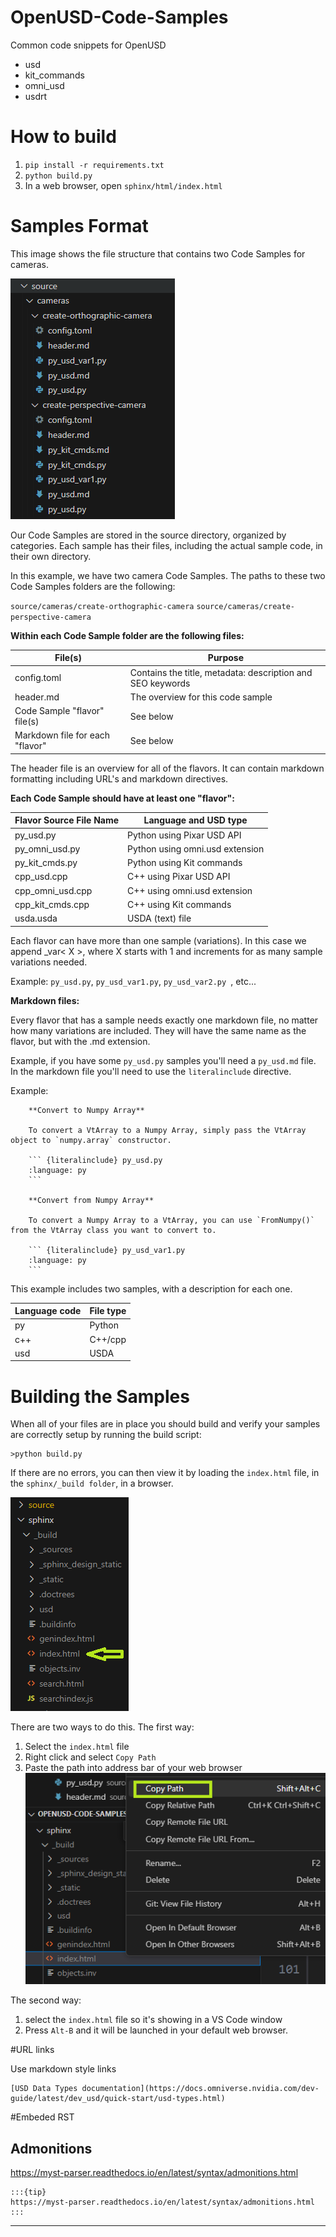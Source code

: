 # OpenUSD-Code-Samples
Common code snippets for OpenUSD

- usd
- kit_commands
- omni_usd
- usdrt


# How to build
1. `pip install -r requirements.txt`
2. `python build.py`
3. In a web browser, open `sphinx/html/index.html`

# Samples Format

This image shows the file structure that contains two Code Samples for cameras. 

![Alt text](images/image.png)

Our Code Samples are stored in the source directory, organized by categories. Each sample has their files, including the actual sample code, in their own directory.

In this example, we have two camera Code Samples. The paths to these two Code Samples folders are the following:

`source/cameras/create-orthographic-camera`
`source/cameras/create-perspective-camera`

**Within each Code Sample folder are the following files:**


| File(s) | Purpose |
| -----|----- |
| config.toml | Contains the title, metadata: description and SEO keywords |
| header.md | The overview for this code sample |
| Code Sample "flavor" file(s) | See below |
| Markdown file for each "flavor" | See below |

The header file is an overview for all of the flavors. It can contain markdown formatting including URL's and markdown directives.

**Each Code Sample should have at least one "flavor":**

| Flavor Source File Name | Language and USD type |
| -----|----- |
| py_usd.py | Python using Pixar USD API |
| py_omni_usd.py | Python using omni.usd extension |
| py_kit_cmds.py | Python using Kit commands |
| cpp_usd.cpp | C++ using Pixar USD API |
| cpp_omni_usd.cpp | C++ using omni.usd extension |
| cpp_kit_cmds.cpp | C++ using Kit commands |
| usda.usda | USDA (text) file |

Each flavor can have more than one sample (variations). In this case we append _var< X >, where X starts with 1 and increments for as many sample variations needed.

Example: `py_usd.py`, `py_usd_var1.py`, `py_usd_var2.py `, etc...

**Markdown files:**

Every flavor that has a sample needs exactly one markdown file, no matter how many variations are included. They will have the same name as the flavor, but with the .md extension.

Example, if you have some `py_usd.py` samples you'll need a `py_usd.md` file. In the markdown file you'll need to use the `literalinclude` directive.

Example:
```
    **Convert to Numpy Array**

    To convert a VtArray to a Numpy Array, simply pass the VtArray object to `numpy.array` constructor.

    ``` {literalinclude} py_usd.py
    :language: py
    ```

    **Convert from Numpy Array** 

    To convert a Numpy Array to a VtArray, you can use `FromNumpy()` from the VtArray class you want to convert to.

    ``` {literalinclude} py_usd_var1.py
    :language: py
    ``` 
```

This example includes two samples, with a description for each one.

 
| Language code | File type |
| -----|----- |
| py | Python |
| c++ | C++/cpp |
| usd | USDA |


# Building the Samples

When all of your files are in place you should build and verify your samples are correctly setup by running the build script:

```
>python build.py
```

If there are no errors, you can then view it by loading the ``index.html`` file, in the ``sphinx/_build folder``, in a browser. 

![Alt text](images/root_index_file.png)



There are two ways to do this. The first way: 
1) Select the ``index.html`` file
2) Right click and select ``Copy Path`` 
3) Paste the path into address bar of your web browser  
![Alt text](images/copy_path.png)

The second way:
1) select the ``index.html`` file so it's showing in a VS Code window
2) Press ``Alt-B`` and it will be launched in your default web browser.




#URL links

Use markdown style links

    [USD Data Types documentation](https://docs.omniverse.nvidia.com/dev-guide/latest/dev_usd/quick-start/usd-types.html) 


#Embeded RST


## Admonitions

https://myst-parser.readthedocs.io/en/latest/syntax/admonitions.html
    
    :::{tip}
    https://myst-parser.readthedocs.io/en/latest/syntax/admonitions.html
    :::




---

